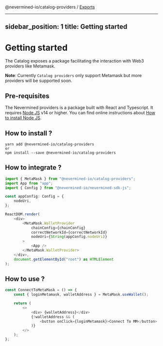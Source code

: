 @nevermined-io/catalog-providers / [Exports](modules.md)

---
sidebar_position: 1
title: Getting started
---

# Getting started

The Catalog exposes a package facilitating the interaction with Web3 providers like Metamask.

**Note**: Currently `Catalog providers` only support Metamask but more providers will be supported soon.

## Pre-requisites

The Nevermined providers is a package built with React and Typescript.
It requires [Node JS](https://nodejs.org/) v14 or higher. You can find online instructions about [How to install Node JS](https://nodejs.dev/learn/how-to-install-nodejs).

## How to install ?

```
yarn add @nevermined-io/catalog-providers
or
npm install --save @nevermined-io/catalog-providers
```

## How to integrate ?

```typescript
import { MetaMask } from "@nevermined-io/catalog-providers";
import App from "app";
import { Config } from "@nevermined-io/nevermined-sdk-js";

const appConfig: Config = {
    nodeUri,
};

ReactDOM.render(
    <div>
        <MetaMask.WalletProvider
            chainConfig={chainConfig}
            correctNetworkId={correctNetworkId}
            nodeUri={String(appConfig.nodeUri)}
        >
            <App />
        </MetaMask.WalletProvider>
    </div>,
    document.getElementById("root") as HTMLElement
);
```

## How to use ?

```typescript
const ConnectToMetaMask = () => {
    const { loginMetamask, walletAddress } = MetaMask.useWallet();

    return (
        <>
            <div> {walletAddress}</div>
            {!walletAddress && (
                <button onClick={loginMetamask}>Connect To MM</button>
            )}
        </>
    );
};
```
